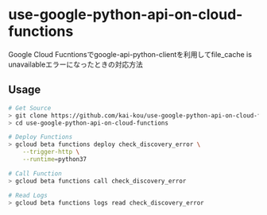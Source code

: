 # use-google-python-api-on-cloud-functions

Google Cloud Fucntionsでgoogle-api-python-clientを利用してfile_cache is unavailableエラーになったときの対応方法  

## Usage

```sh
# Get Source
> git clone https://github.com/kai-kou/use-google-python-api-on-cloud-functions.git
> cd use-google-python-api-on-cloud-functions

# Deploy Functions
> gcloud beta functions deploy check_discovery_error \
    --trigger-http \
    --runtime=python37

# Call Function
> gcloud beta functions call check_discovery_error

# Read Logs
> gcloud beta functions logs read check_discovery_error
```
